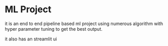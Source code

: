 # ML Project

it is an end to end pipeline based ml project using numerous algorithm with hyper parameter tuning to get the best output.

it also has an streamlit ui
